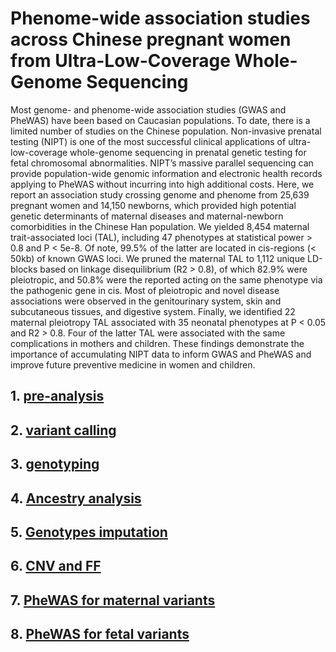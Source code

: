 # Phenome-wide association studies across Chinese pregnant women from Ultra-Low-Coverage Whole-Genome Sequencing

Most genome- and phenome-wide association studies (GWAS and PheWAS) have been based on Caucasian populations. To date, there is a limited number of studies on the Chinese population. Non-invasive prenatal testing (NIPT) is one of the most successful clinical applications of ultra-low-coverage whole-genome sequencing in prenatal genetic testing for fetal chromosomal abnormalities. NIPT’s massive parallel sequencing can provide population-wide genomic information and electronic health records applying to PheWAS without incurring into high additional costs. Here, we report an association study crossing genome and phenome from 25,639 pregnant women and 14,150 newborns, which provided high potential genetic determinants of maternal diseases and maternal-newborn comorbidities in the Chinese Han population. We yielded 8,454 maternal trait-associated loci (TAL), including 47 phenotypes at statistical power > 0.8 and P < 5e-8. Of note, 99.5% of the latter are located in cis-regions (< 50kb) of known GWAS loci. We pruned the maternal TAL to 1,112 unique LD-blocks based on linkage disequilibrium (R2 > 0.8), of which 82.9% were pleiotropic, and 50.8% were the reported acting on the same phenotype via the pathogenic gene in cis. Most of pleiotropic and novel disease associations were observed in the genitourinary system, skin and subcutaneous tissues, and digestive system. Finally, we identified 22 maternal pleiotropy TAL associated with 35 neonatal phenotypes at P < 0.05 and R2 > 0.8. Four of the latter TAL were associated with the same complications in mothers and children. These findings demonstrate the importance of accumulating NIPT data to inform GWAS and PheWAS and improve future preventive medicine in women and children.


## 1. [pre-analysis](workflows/01_preAnalysis.md)

## 2. [variant calling](workflows/02_variantCalling.md)

## 3. [genotyping](workflows/03_genotyping.md)

## 4. [Ancestry analysis](workflows/04_ancestryAnalysis.md)

## 5. [Genotypes imputation](workflows/05_Imputation.md)

## 6. [CNV and FF](workflows/06_CNV_FF.md)

## 7. [PheWAS for maternal variants](workflows/07_PheWAS.md)

## 8. [PheWAS for fetal variants](workflows/08_PheWAS_fetal.md)
